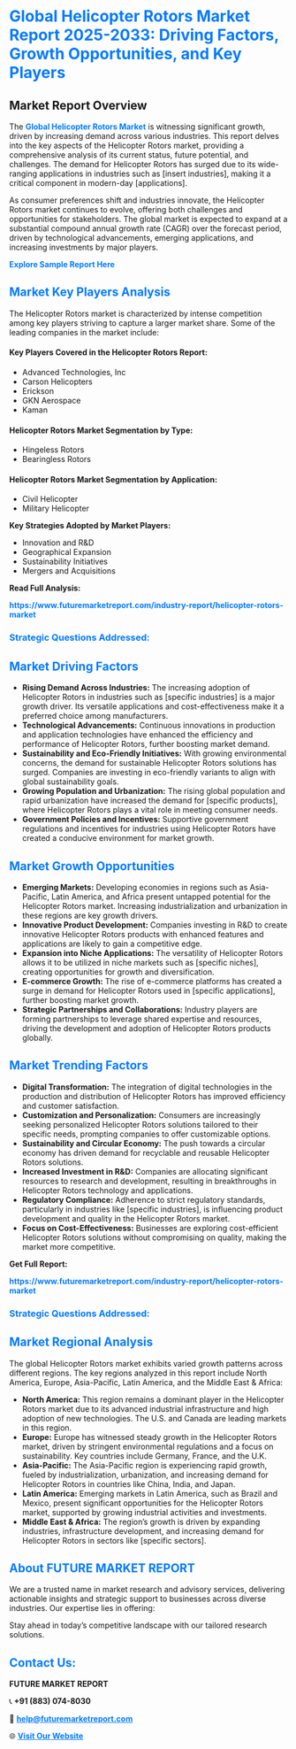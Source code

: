 <h1 style="color: #007BFF;">Global Helicopter Rotors Market Report 2025-2033: Driving Factors, Growth Opportunities, and Key Players</h1>

<section id="overview">
<h2>Market Report Overview</h2>
<p>The <a href="https://www.futuremarketreport.com/industry-report/helicopter-rotors-market" style="color: #007BFF; text-decoration: none;"><strong>Global Helicopter Rotors Market</strong></a> is witnessing significant growth, driven by increasing demand across various industries. This report delves into the key aspects of the Helicopter Rotors market, providing a comprehensive analysis of its current status, future potential, and challenges. The demand for Helicopter Rotors has surged due to its wide-ranging applications in industries such as [insert industries], making it a critical component in modern-day [applications].</p>
<p>As consumer preferences shift and industries innovate, the Helicopter Rotors market continues to evolve, offering both challenges and opportunities for stakeholders. The global market is expected to expand at a substantial compound annual growth rate (CAGR) over the forecast period, driven by technological advancements, emerging applications, and increasing investments by major players.</p>
</section>

<section id="overview">
<p><a href="https://www.futuremarketreport.com/request-sample/reportId=57646" style="color: #007BFF; text-decoration: none;"><strong>Explore Sample Report Here</strong></a></p>
</section>

<section id="key-players">
<h2 style="color: #007BFF;">Market Key Players Analysis</h2>
<p>The Helicopter Rotors market is characterized by intense competition among key players striving to capture a larger market share. Some of the leading companies in the market include:</p>
<h4>Key Players Covered in the Helicopter Rotors Report:</h4>
<ul><li>Advanced Technologies, Inc</li><li>Carson Helicopters</li><li>Erickson</li><li>GKN Aerospace</li><li>Kaman</li></ul>
<h4>Helicopter Rotors Market Segmentation by Type:</h4>
<ul><li>Hingeless Rotors</li><li>Bearingless Rotors</li></ul>

<h4>Helicopter Rotors Market Segmentation by Application:</h4>
<ul><li>Civil Helicopter</li><li>Military Helicopter</li></ul>
<p><strong>Key Strategies Adopted by Market Players:</strong></p>
<ul>
<li>Innovation and R&D</li>
<li>Geographical Expansion</li>
<li>Sustainability Initiatives</li>
<li>Mergers and Acquisitions</li>
</ul>
</section>

<section>
<p><strong>Read Full Analysis: </strong></p><a href="https://www.futuremarketreport.com/industry-report/helicopter-rotors-market" style="color: #007BFF; text-decoration: none;"><strong>https://www.futuremarketreport.com/industry-report/helicopter-rotors-market</strong></a>
<h3 style="color: #007BFF;">Strategic Questions Addressed:</h3>
</section>

<section id="driving-factors">
<h2 style="color: #007BFF;">Market Driving Factors</h2>
<ul>
<li><strong>Rising Demand Across Industries:</strong> The increasing adoption of Helicopter Rotors in industries such as [specific industries] is a major growth driver. Its versatile applications and cost-effectiveness make it a preferred choice among manufacturers.</li>
<li><strong>Technological Advancements:</strong> Continuous innovations in production and application technologies have enhanced the efficiency and performance of Helicopter Rotors, further boosting market demand.</li>
<li><strong>Sustainability and Eco-Friendly Initiatives:</strong> With growing environmental concerns, the demand for sustainable Helicopter Rotors solutions has surged. Companies are investing in eco-friendly variants to align with global sustainability goals.</li>
<li><strong>Growing Population and Urbanization:</strong> The rising global population and rapid urbanization have increased the demand for [specific products], where Helicopter Rotors plays a vital role in meeting consumer needs.</li>
<li><strong>Government Policies and Incentives:</strong> Supportive government regulations and incentives for industries using Helicopter Rotors have created a conducive environment for market growth.</li>
</ul>
</section>

<section id="growth-opportunities">
<h2 style="color: #007BFF;">Market Growth Opportunities</h2>
<ul>
<li><strong>Emerging Markets:</strong> Developing economies in regions such as Asia-Pacific, Latin America, and Africa present untapped potential for the Helicopter Rotors market. Increasing industrialization and urbanization in these regions are key growth drivers.</li>
<li><strong>Innovative Product Development:</strong> Companies investing in R&D to create innovative Helicopter Rotors products with enhanced features and applications are likely to gain a competitive edge.</li>
<li><strong>Expansion into Niche Applications:</strong> The versatility of Helicopter Rotors allows it to be utilized in niche markets such as [specific niches], creating opportunities for growth and diversification.</li>
<li><strong>E-commerce Growth:</strong> The rise of e-commerce platforms has created a surge in demand for Helicopter Rotors used in [specific applications], further boosting market growth.</li>
<li><strong>Strategic Partnerships and Collaborations:</strong> Industry players are forming partnerships to leverage shared expertise and resources, driving the development and adoption of Helicopter Rotors products globally.</li>
</ul>
</section>

<section id="trending-factors">
<h2 style="color: #007BFF;">Market Trending Factors</h2>
<ul>
<li><strong>Digital Transformation:</strong> The integration of digital technologies in the production and distribution of Helicopter Rotors has improved efficiency and customer satisfaction.</li>
<li><strong>Customization and Personalization:</strong> Consumers are increasingly seeking personalized Helicopter Rotors solutions tailored to their specific needs, prompting companies to offer customizable options.</li>
<li><strong>Sustainability and Circular Economy:</strong> The push towards a circular economy has driven demand for recyclable and reusable Helicopter Rotors solutions.</li>
<li><strong>Increased Investment in R&D:</strong> Companies are allocating significant resources to research and development, resulting in breakthroughs in Helicopter Rotors technology and applications.</li>
<li><strong>Regulatory Compliance:</strong> Adherence to strict regulatory standards, particularly in industries like [specific industries], is influencing product development and quality in the Helicopter Rotors market.</li>
<li><strong>Focus on Cost-Effectiveness:</strong> Businesses are exploring cost-efficient Helicopter Rotors solutions without compromising on quality, making the market more competitive.</li>
</ul>
</section>

<section>
<p><strong>Get Full Report: </strong></p><a href="https://www.futuremarketreport.com/industry-report/helicopter-rotors-market" style="color: #007BFF; text-decoration: none;"><strong>https://www.futuremarketreport.com/industry-report/helicopter-rotors-market</strong></a>
<h3 style="color: #007BFF;">Strategic Questions Addressed:</h3>
</section>


<section id="regional-analysis">
<h2 style="color: #007BFF;">Market Regional Analysis</h2>
<p>The global Helicopter Rotors market exhibits varied growth patterns across different regions. The key regions analyzed in this report include North America, Europe, Asia-Pacific, Latin America, and the Middle East & Africa:</p>
<ul>
<li><strong>North America:</strong> This region remains a dominant player in the Helicopter Rotors market due to its advanced industrial infrastructure and high adoption of new technologies. The U.S. and Canada are leading markets in this region.</li>
<li><strong>Europe:</strong> Europe has witnessed steady growth in the Helicopter Rotors market, driven by stringent environmental regulations and a focus on sustainability. Key countries include Germany, France, and the U.K.</li>
<li><strong>Asia-Pacific:</strong> The Asia-Pacific region is experiencing rapid growth, fueled by industrialization, urbanization, and increasing demand for Helicopter Rotors in countries like China, India, and Japan.</li>
<li><strong>Latin America:</strong> Emerging markets in Latin America, such as Brazil and Mexico, present significant opportunities for the Helicopter Rotors market, supported by growing industrial activities and investments.</li>
<li><strong>Middle East & Africa:</strong> The region’s growth is driven by expanding industries, infrastructure development, and increasing demand for Helicopter Rotors in sectors like [specific sectors].</li>
</ul>
</section>

<footer>
<h2 style="color: #007BFF;">About FUTURE MARKET REPORT</h2>
<p>We are a trusted name in market research and advisory services, delivering actionable insights and strategic support to businesses across diverse industries. Our expertise lies in offering:</p>

<p>Stay ahead in today’s competitive landscape with our tailored research solutions.</p>

<h2 style="color: #007BFF;">Contact Us:</h2>
<p><strong>FUTURE MARKET REPORT</strong></p>
<p>📞 <strong>+91 (883) 074-8030</strong></p>
<p>📧 <strong><a href="mailto:help@futuremarketreport.com" style="color: #007BFF;">help@futuremarketreport.com</a></strong></p>
<p>🌐 <strong><a href="https://www.futuremarketreport.com/" style="color: #007BFF;">Visit Our Website</a></strong></p>
</footer>